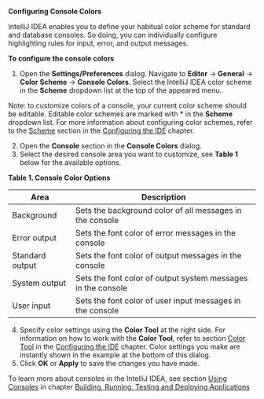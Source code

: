 **Configuring Console Colors**

IntelliJ IDEA enables you to define your habitual color scheme for standard and database consoles. So doing, you can individually configure highlighting rules for input, error, and output messages. 

**To configure the console colors**

 1. Open the **Settings/Preferences** dialog. Navigate to **Editor** -> **General** -> **Color Scheme** -> **Console Colors**. Select the IntelliJ IDEA color scheme in the **Scheme** dropdown list at the top of the appeared menu. 
 
Note: to customize colors of a console, your current color scheme should be editable. Editable color schemes are marked with * in the **Scheme** dropdown list. For more information about configuring color schemes, refer to the [Scheme](Scheme.md) section in the [Configuring the IDE](ConfiguringIDE.md) chapter.  

 2. Open the **Console** section in the **Console Colors** dialog.
 3. Select the desired console area you want to customize, see **Table 1** below for the available options. 
 
 **Table 1. Console Color Options** 

|Area|  Description|
|--|--|
| Background| Sets the background color of all messages in the console |
| Error output | Sets the font color of error messages in the console |
| Standard output | Sets the font color of output messages in the console  |
| System output | Sets the font color of output system messages in the console |
| User input| Sets the font color of user input messages in the console |
 
 4. Specify color settings using the **Color Tool** at the right side. For information on how to work with the **Color Tool**, refer to section [Color Tool](ColorTool.md) in the [Configuring the IDE](ConfiguringIDE.md) chapter. Color settings you make are instantly shown in the example at the bottom of this dialog.
 5. Click **OK** or **Apply** to save the changes you have made.

To learn more about consoles in the IntelliJ IDEA, see section [Using Consoles](UsingConsole.md) in chapter [Building, Running, Testing and Deploying Applications](RunningApplications.md)
